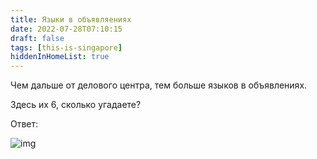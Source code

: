 ```yaml
---
title: Языки в объявляениях 
date: 2022-07-28T07:10:15
draft: false
tags: [this-is-singapore]
hiddenInHomeList: true
---
```

Чем дальше от делового центра, тем больше языков в объявлениях. 

Здесь их 6, сколько угадаете?

Ответ:

![img](/images/this-is-singapore/photos/photo_32@28-07-2022_07-10-15.jpg#center)

